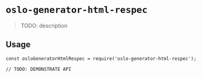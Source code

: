 # `oslo-generator-html-respec`

> TODO: description

## Usage

```
const osloGeneratorHtmlRespec = require('oslo-generator-html-respec');

// TODO: DEMONSTRATE API
```
